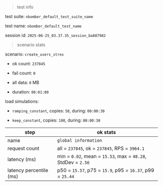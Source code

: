 > test info



test suite: `nbomber_default_test_suite_name`

test name: `nbomber_default_test_name`

session id: `2025-06-25_03.37.35_session_ba887982`

> scenario stats



scenario: `create_users_stres`

  - ok count: `237845`

  - fail count: `0`

  - all data: `0` MB

  - duration: `00:01:00`

load simulations:

  - `ramping_constant`, copies: `50`, during: `00:00:30`

  - `keep_constant`, copies: `100`, during: `00:00:30`

|step|ok stats|
|---|---|
|name|`global information`|
|request count|all = `237845`, ok = `237845`, RPS = `3964.1`|
|latency (ms)|min = `0.02`, mean = `15.53`, max = `48.28`, StdDev = `2.56`|
|latency percentile (ms)|p50 = `15.57`, p75 = `15.9`, p95 = `16.37`, p99 = `25.44`|




